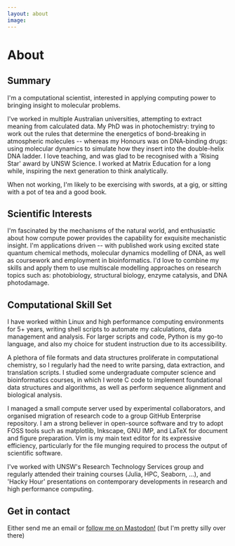 ```yaml
---
layout: about
image: 
---
```


# About

## Summary
I'm a computational scientist, interested in applying computing power to bringing insight to molecular problems. 

I've worked in multiple Australian universities, attempting to extract meaning from calculated data. My PhD was in photochemistry: trying to work out the rules that determine the energetics of bond-breaking in atmospheric molecules -- whereas my Honours was on DNA-binding drugs: using molecular dynamics to simulate how they insert into the double-helix DNA ladder. I love teaching, and was glad to be recognised with a 'Rising Star' award by UNSW Science. I worked at Matrix Education for a long while, inspiring the next generation to think analytically. 

When not working, I'm likely to be exercising with swords, at a gig, or sitting with a pot of tea and a good book.

## Scientific Interests
I'm fascinated by the mechanisms of the natural world, and enthusiastic about how compute power provides the capability for exquisite mechanistic insight. I'm applications driven -- with published work using excited state quantum chemical methods, molecular dynamics modelling of DNA, as well as coursework and employment in bioinformatics. I'd love to combine my skills and apply them to use multiscale modelling approaches on research topics such as: photobiology, structural biology, enzyme catalysis, and DNA photodamage.

## Computational Skill Set
I have worked within Linux and high performance computing environments for 5+ years, writing shell scripts to automate my calculations, data management and analysis. For larger scripts and code, Python is my go-to language, and also my choice for student instruction due to its accessibility. 

A plethora of file formats and data structures proliferate in computational chemistry, so I regularly had the need to write parsing, data extraction, and translation scripts. I studied some undergraduate computer science and bioinformatics courses, in which I wrote C code to implement foundational data structures and algorithms, as well as perform sequence alignment and biological analysis. 

I managed a small compute server used by experimental collaborators, and organised migration of research code to a group GitHub Enterprise repository. I am a strong believer in open-source software and try to adopt FOSS tools such as matplotlib, Inkscape, GNU IMP, and LaTeX for document and figure preparation. Vim is my main text editor for its expressive efficiency, particularly for the file munging required to process the output of scientific software.  

I've worked with UNSW's Research Technology Services group and regularly attended their training courses (Julia, HPC, Seaborn, ...), and 'Hacky Hour' presentations on contemporary developments in research and high performance computing.

## Get in contact
Either send me an email or <a rel="me" href="https://mastodon.social/@keiran_rowell">follow me on Mastodon!</a> (but I'm pretty silly over there) 
